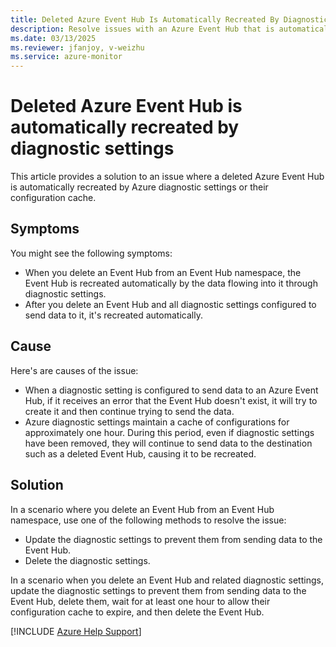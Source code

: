 ```yaml
---
title: Deleted Azure Event Hub Is Automatically Recreated By Diagnostic Settings
description: Resolve issues with an Azure Event Hub that is automatically recreated by diagnostic settings after being deleted.
ms.date: 03/13/2025
ms.reviewer: jfanjoy, v-weizhu
ms.service: azure-monitor
---
```

# Deleted Azure Event Hub is automatically recreated by diagnostic settings

This article provides a solution to an issue where a deleted Azure Event Hub is automatically recreated by Azure diagnostic settings or their configuration cache.

## Symptoms

You might see the following symptoms:

- When you delete an Event Hub from an Event Hub namespace, the Event Hub is recreated automatically by the data flowing into it through diagnostic settings.
- After you delete an Event Hub and all diagnostic settings configured to send data to it, it's recreated automatically.

## Cause

Here's are causes of the issue:

- When a diagnostic setting is configured to send data to an Azure Event Hub, if it receives an error that the Event Hub doesn't exist, it will try to create it and then continue trying to send the data.
- Azure diagnostic settings maintain a cache of configurations for approximately one hour. During this period, even if diagnostic settings have been removed, they will continue to send data to the destination such as a deleted Event Hub, causing it to be recreated.

## Solution

In a scenario where you delete an Event Hub from an Event Hub namespace, use one of the following methods to resolve the issue:

- Update the diagnostic settings to prevent them from sending data to the Event Hub.
- Delete the diagnostic settings.

In a scenario when you delete an Event Hub and related diagnostic settings, update the diagnostic settings to prevent them from sending data to the Event Hub, delete them, wait for at least one hour to allow their configuration cache to expire, and then delete the Event Hub.

[!INCLUDE [Azure Help Support](../../../../includes/azure-help-support.md)]
